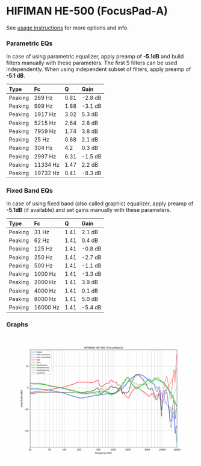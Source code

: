 # HIFIMAN HE-500 (FocusPad-A)
See [usage instructions](https://github.com/jaakkopasanen/AutoEq#usage) for more options and info.

### Parametric EQs
In case of using parametric equalizer, apply preamp of **-5.1dB** and build filters manually
with these parameters. The first 5 filters can be used independently.
When using independent subset of filters, apply preamp of **-5.1 dB**.

| Type    | Fc       |    Q | Gain    |
|:--------|:---------|:-----|:--------|
| Peaking | 289 Hz   | 0.81 | -2.8 dB |
| Peaking | 999 Hz   | 1.88 | -3.1 dB |
| Peaking | 1917 Hz  | 3.02 | 5.3 dB  |
| Peaking | 5215 Hz  | 2.64 | 2.8 dB  |
| Peaking | 7959 Hz  | 1.74 | 3.8 dB  |
| Peaking | 25 Hz    | 0.68 | 2.1 dB  |
| Peaking | 304 Hz   | 4.2  | 0.3 dB  |
| Peaking | 2997 Hz  | 6.31 | -1.5 dB |
| Peaking | 11334 Hz | 1.47 | 2.2 dB  |
| Peaking | 19732 Hz | 0.41 | -8.3 dB |

### Fixed Band EQs
In case of using fixed band (also called graphic) equalizer, apply preamp of **-5.1dB**
(if available) and set gains manually with these parameters.

| Type    | Fc       |    Q | Gain    |
|:--------|:---------|:-----|:--------|
| Peaking | 31 Hz    | 1.41 | 2.1 dB  |
| Peaking | 62 Hz    | 1.41 | 0.4 dB  |
| Peaking | 125 Hz   | 1.41 | -0.8 dB |
| Peaking | 250 Hz   | 1.41 | -2.7 dB |
| Peaking | 500 Hz   | 1.41 | -1.1 dB |
| Peaking | 1000 Hz  | 1.41 | -3.3 dB |
| Peaking | 2000 Hz  | 1.41 | 3.9 dB  |
| Peaking | 4000 Hz  | 1.41 | 0.1 dB  |
| Peaking | 8000 Hz  | 1.41 | 5.0 dB  |
| Peaking | 16000 Hz | 1.41 | -5.4 dB |

### Graphs
![](./HIFIMAN%20HE-500%20(FocusPad-A).png)